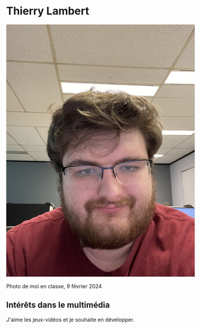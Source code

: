 # Thierry Lambert

![photo](photo_1.jpg)

Photo de moi en classe, 9 février 2024

## **Intérêts dans le multimédia**

J'aime les jeux-vidéos et je souhaite en développer.
